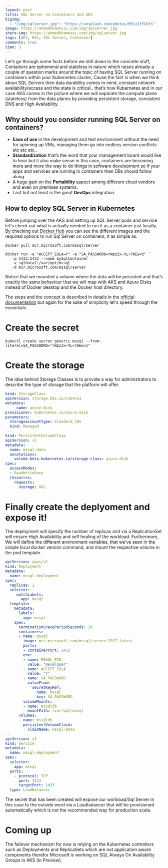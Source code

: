 ```yaml
---
layout: post
title: SQL Server on Containers and AKS
bigimg:
  - "/img/sqlserver.jpg": "https://unsplash.com/photos/M5tzZtFCOfs"
image: https://ahmedkhamessi.com/img/sqlserver.jpg
share-img: https://ahmedkhamessi.com/img/sqlserver.jpg
tags: [AKS, K8s, SQL Server, Container]
comments: true
time: 3
---
```

Let’s go through some facts before we drill down to the concrete stuff, Containers are ephemeral and stateless in nature which raises already a couple of question marks around the topic of having SQL Server running on containers within your Kubernetes cluster, Cause the fact is when we think about SQL Servers then data durability comes in mind, constant network availability/access and the state is critical.. 
that’s how Kubernetes and in our case AKS comes in the picture where we will separate the compute plane (stateless) from the data planes by providing persistent storage, consistent DNS and High Availability.

## Why should you consider running SQL Server on containers?

- **Ease of use** in the development and test environment without the need for spinning up VMs, managing them go into endless version conflicts etc etc etc..
- **Standardization** that’s the word that your management board would like to hear but it also make sense in this case, containers are becoming more and more the way to do things in software development so if your apps and services are running in containers then DBs should follow along.
- A huge gain on the **Portability** aspect among different cloud vendors and even on premises systems.
- Last but not least is the great **DevOps** integration.

## How to deploy SQL Server in Kubernetes

Before jumping over the AKS and setting up SQL Server pods and service let's check out what is actually needed to run it as a container just locally. By checking out [Docker Hub](https://hub.docker.com/_/microsoft-mssql-server) you can see the different images and the required options to run Sql Server on containers, it as simple as:

```shell
docker pull mcr.microsoft.com/mssql/server

docker run -e "ACCEPT_EULA=Y" -e "SA_PASSWORD=rWpzZx~YL+7mEw<z" `
   -p 1433:1433 --name mySqlContainer `
   -v sqldata1:/var/opt/mssql `
   -d mcr.microsoft.com/mssql/server
```

Notice that we mounted a volume where the data will be persisted and that’s exactly the same behaviour that we will map with AKS and Azure Disks instead of Docker desktop and the Docker host directory.

The steps and the concept is described in details in the [official documentation](https://docs.microsoft.com/en-us/sql/linux/tutorial-sql-server-containers-kubernetes?view=sql-server-ver15) but again for the sake of simplicity let's speed through the essentials.

# Create the secret

```shell
kubectl create secret generic mssql --from-literal=SA_PASSWORD="rWpzZx~YL+7mEw<z"
```

# Create the storage

The idea behind Storage Classes is to provide a way for administrators to describe the type of storage that the platform will offer.

```yaml
kind: StorageClass
apiVersion: storage.k8s.io/v1beta1
metadata:
     name: azure-disk
provisioner: kubernetes.io/azure-disk
parameters:
  storageaccounttype: Standard_LRS
  kind: Managed
---
kind: PersistentVolumeClaim
apiVersion: v1
metadata:
  name: mssql-data
  annotations:
    volume.beta.kubernetes.io/storage-class: azure-disk
spec:
  accessModes:
  - ReadWriteOnce
  resources:
    requests:
      storage: 8Gi
```

# Finally create the deplyoment and expose it!

The deployment will specify the number of replicas and via a ReplicationSet will ensure High Availability and self healing of the workload. Furthermore, We will define the different environment variables, that we’ve seen in the simple local docker version command, and mount the respective volume in the pod template.

```yaml
apiVersion: apps/v1
kind: Deployment
metadata:
  name: mssql-deployment
spec:
  replicas: 1
  selector:
     matchLabels:
       app: mssql
  template:
    metadata:
      labels:
        app: mssql
    spec:
      terminationGracePeriodSeconds: 10
      containers:
      - name: mssql
        image: mcr.microsoft.com/mssql/server:2017-latest
        ports:
        - containerPort: 1433
        env:
        - name: MSSQL_PID
          value: "Developer"
        - name: ACCEPT_EULA
          value: "Y"
        - name: SA_PASSWORD
          valueFrom:
            secretKeyRef:
              name: mssql
              key: SA_PASSWORD 
        volumeMounts:
        - name: mssqldb
          mountPath: /var/opt/mssql
      volumes:
      - name: mssqldb
        persistentVolumeClaim:
          claimName: mssql-data
---
apiVersion: v1
kind: Service
metadata:
  name: mssql-deployment
spec:
  selector:
    app: mssql
  ports:
    - protocol: TCP
      port: 1433
      targetPort: 1433
  type: LoadBalancer
```

The secret that has been created will expose our workload/Sql Server in this case to the outside word via a Loadbalancer that will be provisioned automatically which is not the recommended way for production scale.

# Coming up

The failover mechanism for now is relying on the Kubernetes controllers such as Deployments and ReplicaSets which are  not application aware components therefor Microsoft is working on SQL Always On Availability Groups in AKS (in Preview).